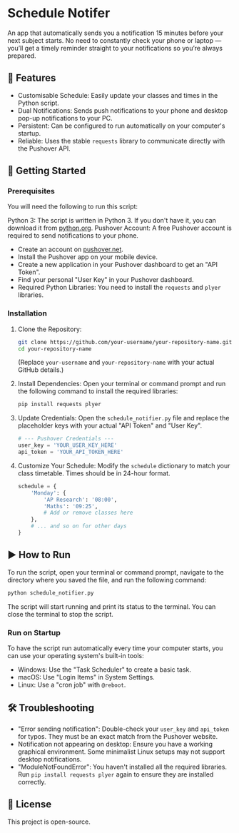 # Schedule Notifer
An app that automatically sends you a notification 15 minutes before your next subject starts. No need to constantly check your phone or laptop — you’ll get a timely reminder straight to your notifications so you’re always prepared.

## 🌟 Features
  * Customisable Schedule: Easily update your classes and times in the Python script.
  * Dual Notifications: Sends push notifications to your phone and desktop pop-up notifications to your PC.
  * Persistent: Can be configured to run automatically on your computer's startup.
  * Reliable: Uses the stable `requests` library to communicate directly with the Pushover API.

## 🚀 Getting Started
### Prerequisites
You will need the following to run this script:

Python 3: The script is written in Python 3. If you don't have it, you can download it from [python.org](https://www.python.org/downloads/).
Pushover Account: A free Pushover account is required to send notifications to your phone.
  * Create an account on [pushover.net](https://pushover.net/).
  * Install the Pushover app on your mobile device.
  * Create a new application in your Pushover dashboard to get an "API Token".
  * Find your personal "User Key" in your Pushover dashboard.
  * Required Python Libraries: You need to install the `requests` and `plyer` libraries.

### Installation
1.  Clone the Repository:

    ```bash
    git clone https://github.com/your-username/your-repository-name.git
    cd your-repository-name
    ```

    (Replace `your-username` and `your-repository-name` with your actual GitHub details.)

2.  Install Dependencies: Open your terminal or command prompt and run the following command to install the required libraries:

    ```bash
    pip install requests plyer
    ```

3.  Update Credentials: Open the `schedule_notifier.py` file and replace the placeholder keys with your actual "API Token" and "User Key".

    ```python
    # --- Pushover Credentials ---
    user_key = 'YOUR_USER_KEY_HERE'
    api_token = 'YOUR_API_TOKEN_HERE'
    ```

4.  Customize Your Schedule: Modify the `schedule` dictionary to match your class timetable. Times should be in 24-hour format.

    ```python
    schedule = {
        'Monday': {
            'AP Research': '08:00',
            'Maths': '09:25',
            # Add or remove classes here
        },
        # ... and so on for other days
    }
    ```

## ▶️ How to Run

To run the script, open your terminal or command prompt, navigate to the directory where you saved the file, and run the following command:

```bash
python schedule_notifier.py
```

The script will start running and print its status to the terminal. You can close the terminal to stop the script.

### Run on Startup

To have the script run automatically every time your computer starts, you can use your operating system's built-in tools:

  * Windows: Use the "Task Scheduler" to create a basic task.
  * macOS: Use "Login Items" in System Settings.
  * Linux: Use a "cron job" with `@reboot`.

## 🛠️ Troubleshooting

  * "Error sending notification": Double-check your `user_key` and `api_token` for typos. They must be an exact match from the Pushover website.
  * Notification not appearing on desktop: Ensure you have a working graphical environment. Some minimalist Linux setups may not support desktop notifications.
  * "ModuleNotFoundError": You haven't installed all the required libraries. Run `pip install requests plyer` again to ensure they are installed correctly.

## 📜 License

This project is open-source.
